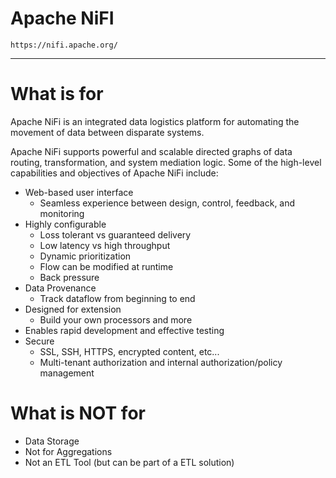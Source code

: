 # Apache NiFI
```
https://nifi.apache.org/
```
___

# What is for

Apache NiFi is an integrated data logistics platform for automating the movement of data between disparate systems.

Apache NiFi supports powerful and scalable directed graphs of data routing, transformation, and system mediation logic. Some of the high-level capabilities and objectives of Apache NiFi include:

* Web-based user interface
    * Seamless experience between design, control, feedback, and monitoring
* Highly configurable
    * Loss tolerant vs guaranteed delivery
    * Low latency vs high throughput
    * Dynamic prioritization
    * Flow can be modified at runtime
    * Back pressure
* Data Provenance
    * Track dataflow from beginning to end
* Designed for extension
    * Build your own processors and more
* Enables rapid development and effective testing
* Secure
    * SSL, SSH, HTTPS, encrypted content, etc...
    * Multi-tenant authorization and internal authorization/policy management

# What is NOT for

* Data Storage
* Not for Aggregations
* Not an ETL Tool (but can be part of a ETL solution)

